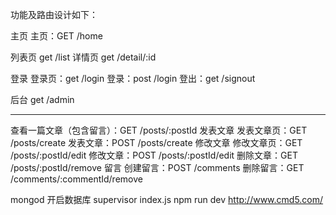 功能及路由设计如下：

主页
    主页：GET /home

列表页
    get  /list
详情页
    get /detail/:id

登录
    登录页：get /login
    登录：post /login
    登出：get /signout

后台
    get /admin

**********************************************
查看一篇文章（包含留言）：GET /posts/:postId
发表文章
发表文章页：GET /posts/create
发表文章：POST /posts/create
修改文章
修改文章页：GET /posts/:postId/edit
修改文章：POST /posts/:postId/edit
删除文章：GET /posts/:postId/remove
留言
创建留言：POST /comments
删除留言：GET /comments/:commentId/remove

mongod 开启数据库
supervisor index.js
npm run dev
http://www.cmd5.com/